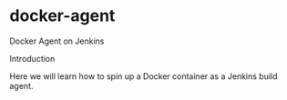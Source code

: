 # docker-agent
Docker Agent on Jenkins

Introduction

Here we will learn how to spin up a Docker container as a Jenkins build agent.
